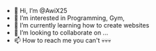 - 👋 Hi, I’m @AwiX25
- 👀 I’m interested in Programming, Gym, 
- 🌱 I’m currently learning how to create websites
- 💞️ I’m looking to collaborate on ...
- 📫 How to reach me you can't 💀💀💀

<!---
AwiX25/AwiX25 is a ✨ special ✨ repository because its `README.md` (this file) appears on your GitHub profile.
You can click the Preview link to take a look at your changes.
--->
